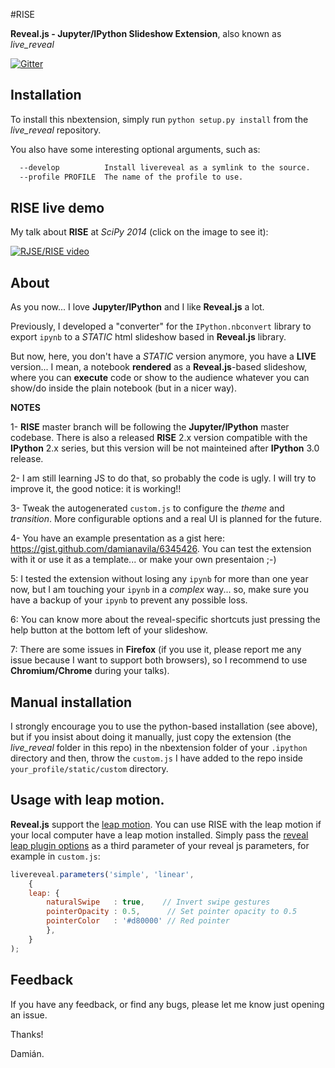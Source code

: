 #RISE

**Reveal.js - Jupyter/IPython Slideshow Extension**, also known as *live_reveal*

[![Gitter](https://badges.gitter.im/Join%20Chat.svg)](https://gitter.im/damianavila/RISE)

## Installation

To install this nbextension, simply run ``python setup.py install`` from the
*live_reveal* repository.

You also have some interesting optional arguments, such as:

```bash
  --develop          Install livereveal as a symlink to the source.
  --profile PROFILE  The name of the profile to use.
```

## RISE live demo

My talk about **RISE** at *SciPy 2014* (click on the image to see it):

[![RJSE/RISE video](http://img.youtube.com/vi/sZBKruEh0jI/0.jpg)](https://www.youtube.com/watch?v=sZBKruEh0jI)

## About

As you now... I love **Jupyter/IPython** and I like **Reveal.js** a lot.

Previously, I developed a "converter" for the `IPython.nbconvert` library to
export `ipynb` to a *STATIC* html slideshow based in **Reveal.js** library.

But now, here, you don't have a *STATIC* version anymore, you have a **LIVE**
version... I mean, a notebook **rendered** as a **Reveal.js**-based slideshow,
where you can **execute** code or show to the audience whatever you can show/do
inside the plain notebook (but in a nicer way).

**NOTES**

1- **RISE** master branch will be following the **Jupyter/IPython** master codebase.
There is also a released **RISE** 2.x version compatible with the **IPython** 2.x
series, but this version will be not mainteined after **IPython** 3.0 release.

2- I am still learning JS to do that, so probably the code is ugly. I will try
to improve it, the good notice: it is working!!

3- Tweak the autogenerated `custom.js` to configure the *theme* and *transition*.
More configurable options and a real UI is planned for the future.
 
4- You have an example presentation as a gist here:
https://gist.github.com/damianavila/6345426. You can test the extension with it
or use it as a template... or make your own presentaion ;-)

5: I tested the extension without losing any `ipynb` for more than one year now,
but I am touching your `ipynb` in a *complex* way... so, make sure you have a
backup of your `ipynb` to prevent any possible loss.

6: You can know more about the reveal-specific shortcuts just pressing the help
button at the bottom left of your slideshow.
 
7: There are some issues in **Firefox** (if you use it, please report me any issue
because I want to support both browsers), so I recommend to use **Chromium/Chrome**
during your talks).


## Manual installation

I strongly encourage you to use the python-based installation (see above), but
if you insist about doing it manually, just copy the extension (the
*live_reveal* folder in this repo) in the nbextension folder of your `.ipython`
directory and then, throw the `custom.js` I have added to the repo inside
`your_profile/static/custom` directory.

## Usage with leap motion.

**Reveal.js** support the [leap motion](leapmotion.com). You can use RISE with
the leap motion if your local computer have a leap motion installed. Simply
pass the [reveal leap plugin options](https://github.com/hakimel/reveal.js#leap-motion)
as a third parameter of your reveal js parameters, for example in `custom.js`:

```javascript
livereveal.parameters('simple', 'linear', 
    {
    leap: {
        naturalSwipe   : true,    // Invert swipe gestures
        pointerOpacity : 0.5,      // Set pointer opacity to 0.5
        pointerColor   : '#d80000' // Red pointer
        },
    }
);
```

## Feedback

If you have any feedback, or find any bugs, please let me know just opening
an issue.

Thanks!

Damián.
